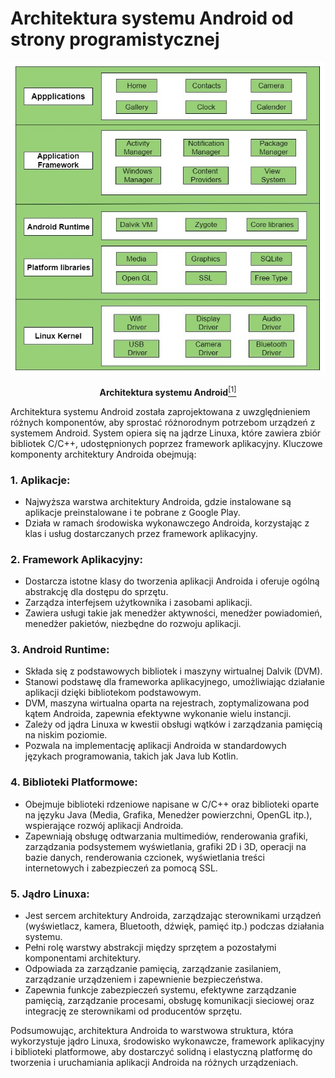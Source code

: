 # Architektura systemu Android od strony programistycznej

<p align="center"> 
  <img src="architecture.jpg" style="height: 500px"/>
</p>

<p align="center">
  <b>Architektura systemu Android</b><a href="https://www.geeksforgeeks.org/android-architecture/"><sup>[1]</sup></a>
</p>
Architektura systemu Android została zaprojektowana z uwzględnieniem różnych komponentów, aby sprostać różnorodnym potrzebom urządzeń z systemem Android. System opiera się na jądrze Linuxa, które zawiera zbiór bibliotek C/C++, udostępnionych poprzez framework aplikacyjny. Kluczowe komponenty architektury Androida obejmują:

### 1. Aplikacje:
   - Najwyższa warstwa architektury Androida, gdzie instalowane są aplikacje preinstalowane i te pobrane z Google Play.
   - Działa w ramach środowiska wykonawczego Androida, korzystając z klas i usług dostarczanych przez framework aplikacyjny.

### 2. Framework Aplikacyjny:
   - Dostarcza istotne klasy do tworzenia aplikacji Androida i oferuje ogólną abstrakcję dla dostępu do sprzętu.
   - Zarządza interfejsem użytkownika i zasobami aplikacji.
   - Zawiera usługi takie jak menedżer aktywności, menedżer powiadomień, menedżer pakietów, niezbędne do rozwoju aplikacji.

### 3. Android Runtime:
   - Składa się z podstawowych bibliotek i maszyny wirtualnej Dalvik (DVM).
   - Stanowi podstawę dla frameworka aplikacyjnego, umożliwiając działanie aplikacji dzięki bibliotekom podstawowym.
   - DVM, maszyna wirtualna oparta na rejestrach, zoptymalizowana pod kątem Androida, zapewnia efektywne wykonanie wielu instancji.
   - Zależy od jądra Linuxa w kwestii obsługi wątków i zarządzania pamięcią na niskim poziomie.
   - Pozwala na implementację aplikacji Androida w standardowych językach programowania, takich jak Java lub Kotlin.

### 4. Biblioteki Platformowe:
   - Obejmuje biblioteki rdzeniowe napisane w C/C++ oraz biblioteki oparte na języku Java (Media, Grafika, Menedżer powierzchni, OpenGL itp.), wspierające rozwój aplikacji Androida.
   - Zapewniają obsługę odtwarzania multimediów, renderowania grafiki, zarządzania podsystemem wyświetlania, grafiki 2D i 3D, operacji na bazie danych, renderowania czcionek, wyświetlania treści internetowych i zabezpieczeń za pomocą SSL.

### 5. Jądro Linuxa:
   - Jest sercem architektury Androida, zarządzając sterownikami urządzeń (wyświetlacz, kamera, Bluetooth, dźwięk, pamięć itp.) podczas działania systemu.
   - Pełni rolę warstwy abstrakcji między sprzętem a pozostałymi komponentami architektury.
   - Odpowiada za zarządzanie pamięcią, zarządzanie zasilaniem, zarządzanie urządzeniem i zapewnienie bezpieczeństwa.
   - Zapewnia funkcje zabezpieczeń systemu, efektywne zarządzanie pamięcią, zarządzanie procesami, obsługę komunikacji sieciowej oraz integrację ze sterownikami od producentów sprzętu.

Podsumowując, architektura Androida to warstwowa struktura, która wykorzystuje jądro Linuxa, środowisko wykonawcze, framework aplikacyjny i biblioteki platformowe, aby dostarczyć solidną i elastyczną platformę do tworzenia i uruchamiania aplikacji Androida na różnych urządzeniach.